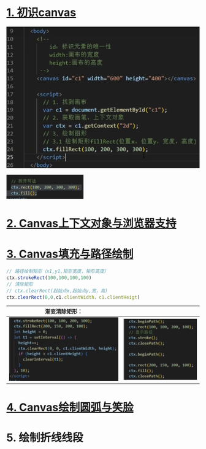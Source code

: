 # [1. 初识canvas](https://www.bilibili.com/video/BV1kv4y1D7uS/?spm_id_from=333.337.search-card.all.click&vd_source=a7089a0e007e4167b4a61ef53acc6f7e)

![image-20240829140321682](01.assets/image-20240829140321682.png)

![image-20240829161059410](01.assets/image-20240829161059410.png)

# [2. Canvas上下文对象与浏览器支持](https://www.bilibili.com/video/BV1kv4y1D7uS/?p=2&spm_id_from=pageDriver&vd_source=a7089a0e007e4167b4a61ef53acc6f7e)

# [3. Canvas填充与路径绘制](https://www.bilibili.com/video/BV1kv4y1D7uS/?p=3&spm_id_from=pageDriver&vd_source=a7089a0e007e4167b4a61ef53acc6f7e)

```js
// 路径绘制矩形（x1,y1,矩形宽度，矩形高度）
ctx.strokeRect(100,100,100,100)
// 清除矩形
// ctx.clearRect(起始点x,起始点y,宽，高)
ctx.clearRect(0,0,c1.clientWidth，c1.clientHeigt)
```

| 渐变清除矩形：                                               |                                                              |
| ------------------------------------------------------------ | ------------------------------------------------------------ |
| ![image-20240829160954301](01.assets/image-20240829160954301.png) | ![image-20240829161319732](01.assets/image-20240829161319732.png) |

# [4. Canvas绘制圆弧与笑脸](https://www.bilibili.com/video/BV1kv4y1D7uS/?p=4&spm_id_from=pageDriver&vd_source=a7089a0e007e4167b4a61ef53acc6f7e)



# 5. 绘制折线线段

